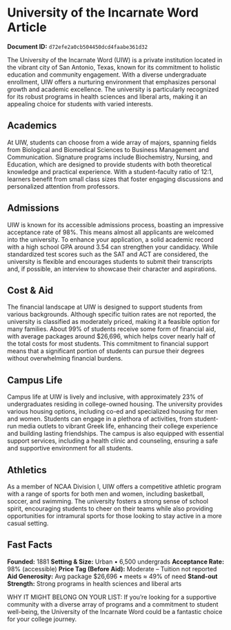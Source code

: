 # University of the Incarnate Word Article

**Document ID:** `d72efe2a0cb504450dcd4faabe361d32`

The University of the Incarnate Word (UIW) is a private institution located in the vibrant city of San Antonio, Texas, known for its commitment to holistic education and community engagement. With a diverse undergraduate enrollment, UIW offers a nurturing environment that emphasizes personal growth and academic excellence. The university is particularly recognized for its robust programs in health sciences and liberal arts, making it an appealing choice for students with varied interests.

## Academics
At UIW, students can choose from a wide array of majors, spanning fields from Biological and Biomedical Sciences to Business Management and Communication. Signature programs include Biochemistry, Nursing, and Education, which are designed to provide students with both theoretical knowledge and practical experience. With a student-faculty ratio of 12:1, learners benefit from small class sizes that foster engaging discussions and personalized attention from professors.

## Admissions
UIW is known for its accessible admissions process, boasting an impressive acceptance rate of 98%. This means almost all applicants are welcomed into the university. To enhance your application, a solid academic record with a high school GPA around 3.54 can strengthen your candidacy. While standardized test scores such as the SAT and ACT are considered, the university is flexible and encourages students to submit their transcripts and, if possible, an interview to showcase their character and aspirations.

## Cost & Aid
The financial landscape at UIW is designed to support students from various backgrounds. Although specific tuition rates are not reported, the university is classified as moderately priced, making it a feasible option for many families. About 99% of students receive some form of financial aid, with average packages around $26,696, which helps cover nearly half of the total costs for most students. This commitment to financial support means that a significant portion of students can pursue their degrees without overwhelming financial burdens.

## Campus Life
Campus life at UIW is lively and inclusive, with approximately 23% of undergraduates residing in college-owned housing. The university provides various housing options, including co-ed and specialized housing for men and women. Students can engage in a plethora of activities, from student-run media outlets to vibrant Greek life, enhancing their college experience and building lasting friendships. The campus is also equipped with essential support services, including a health clinic and counseling, ensuring a safe and supportive environment for all students.

## Athletics
As a member of NCAA Division I, UIW offers a competitive athletic program with a range of sports for both men and women, including basketball, soccer, and swimming. The university fosters a strong sense of school spirit, encouraging students to cheer on their teams while also providing opportunities for intramural sports for those looking to stay active in a more casual setting.

## Fast Facts
**Founded:** 1881
**Setting & Size:** Urban • 6,500 undergrads
**Acceptance Rate:** 98% (accessible)
**Price Tag (Before Aid):** Moderate – Tuition not reported
**Aid Generosity:** Avg package $26,696 • meets ≈ 49% of need
**Stand-out Strength:** Strong programs in health sciences and liberal arts

WHY IT MIGHT BELONG ON YOUR LIST: If you’re looking for a supportive community with a diverse array of programs and a commitment to student well-being, the University of the Incarnate Word could be a fantastic choice for your college journey.
